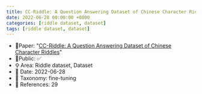 ```yaml
---
title: CC-Riddle: A Question Answering Dataset of Chinese Character Riddles
date: 2022-06-28 00:00:00 +0800
categories: [riddle dataset, dataset]
tags: [riddle dataset, dataset]
---
```


- 📙Paper: "[CC-Riddle: A Question Answering Dataset of Chinese Character Riddles](https://www.semanticscholar.org/paper/CC-Riddle%3A-A-Question-Answering-Dataset-of-Chinese-Xu-Zhang/db4906c7cc08cfd324bcc8a78a8faa747b78ddff)"
- 🔑Public: ✅
- ⚲ Area: Riddle dataset, Dataset
- 📅 Date: 2022-06-28
- 🔎 Taxonomy: fine-tuning
- 📝 References: 29
